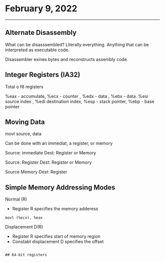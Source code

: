 # February 9, 2022

---

## Alternate Disassembly

What can be disasssembled? Literally everything. Anything that can be interpreted as executable code. 

Disassembler exines bytes and reconstructs assembly code. 

## Integer Registers (IA32)

Total o f8 registers

%eax - accumulate, %ecx - counter , %edx - data , %ebx - data. %esi source index , %edi destination index, %esp - stack pointer, %ebp - base pointer

## Moving Data

movl source, data

Can be done with an immediat, a register, or memory

Source: immediate Dest: Register or Memory

Source: Register Dest: Register or Memory

Source Memory Dest: Register

## Simple Memory Addressing Modes

Normal (R) 
- Register R specifies the memory adderess

```movl (%ecx), %eax```

Displacement D(R)
- Register R specifies start of memory region
- Constabt displacement D specifies the offset

```movl 8(%ebp), %edx

## 64-bit registers



